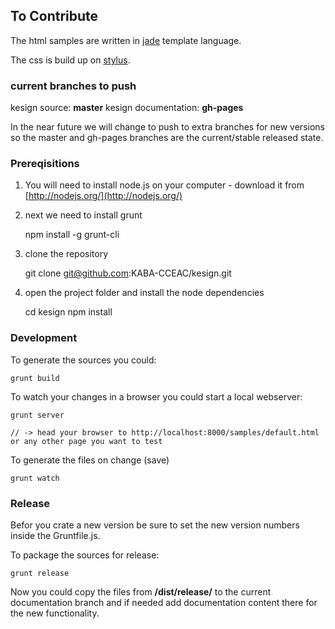 ## To Contribute

The html samples are written in [jade](https://github.com/visionmedia/jade#readme) template language.

The css is build up on [stylus](http://learnboost.github.io/stylus).

### current branches to push

kesign source: __master__
kesign documentation: __gh-pages__

In the near future we will change to push to extra branches for new versions so the master and gh-pages branches are the current/stable released state.

### Prereqisitions

1) You will need to install node.js on your computer - download it from [http://nodejs.org/](http://nodejs.org/)

2) next we need to install grunt

	npm install -g grunt-cli

3) clone the repository

	git clone git@github.com:KABA-CCEAC/kesign.git

4) open the project folder and install the node dependencies

	cd kesign
	npm install


### Development

To generate the sources you could:

	grunt build

To watch your changes in a browser you could start a local webserver:

	grunt server

	// -> head your browser to http://localhost:8000/samples/default.html or any other page you want to test

To generate the files on change (save)

	grunt watch

### Release

Befor you crate a new version be sure to set the new version numbers inside the Gruntfile.js.

To package the sources for release:

	grunt release

Now you could copy the files from __/dist/release/__ to the current documentation branch and if needed add documentation content there for the new functionality.